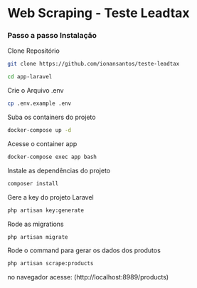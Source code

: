 # Web Scraping - Teste Leadtax

### Passo a passo Instalação

Clone Repositório

```sh
git clone https://github.com/ionansantos/teste-leadtax
```

```sh
cd app-laravel
```

Crie o Arquivo .env

```sh
cp .env.example .env
```

Suba os containers do projeto

```sh
docker-compose up -d
```

Acesse o container app

```sh
docker-compose exec app bash
```

Instale as dependências do projeto

```sh
composer install
```

Gere a key do projeto Laravel

```sh
php artisan key:generate
```

Rode as migrations

```sh
php artisan migrate
```

Rode o command para gerar os dados dos produtos

```sh
php artisan scrape:products
```

no navegador acesse:
(http://localhost:8989/products)
